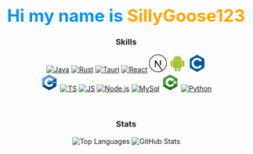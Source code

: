 <h1 align="center"> 
<span style="font-size: 35px; color: #0891F2" >
Hi my name is <span style="color: orange">SillyGoose123</span></span><img 
style="border-radius: 50%; height: 25px;" 
src="https://avatars.githubusercontent.com/u/118613840?v=4"  alt="" />
</h1>

<div align="center">

### Skills

<a 
href="https://java.com/" 
target="_blank" 
rel="noreferrer">
<img 
    src="https://raw.githubusercontent.com/danielcranney/readme-generator/main/public/icons/skills/java-colored.svg" 
    width="36" 
    height="36" 
    alt="Java"
    /></a>
<a 
href="https://www.rust-lang.org/" 
target="_blank" 
rel="noreferrer">
    <img 
    src="https://raw.githubusercontent.com/danielcranney/readme-generator/main/public/icons/skills/rust-colored.svg" 
    width="36" 
    height="36" 
    alt="Rust"
    /></a> 
<a 
href="https://tauri.app" 
target="_blank" 
rel="noreferrer">
    <img 
    src="https://raw.githubusercontent.com/tauri-apps/tauri/dev/app-icon.png" 
    width="36" 
    height="36" 
    alt="Tauri"
    /></a> 
<a 
href="react.dev" 
target="_blank" 
rel="noreferrer">
    <img 
    src="https://raw.githubusercontent.com/danielcranney/readme-generator/main/public/icons/skills/react-colored.svg" 
    width="36" 
    height="36" 
    alt="React"
    /></a> 
<a 
href="https://nextjs.org/" 
target="_blank" 
rel="noreferrer">
    <img 
    src="https://raw.githubusercontent.com/devicons/devicon/master/icons/nextjs/nextjs-line.svg" 
    width="36" 
    height="36" 
    alt="Next.js"
    /></a> 
<a 
href="https://developer.android.com/" 
target="_blank" 
rel="noreferrer">
    <img 
    src="https://raw.githubusercontent.com/devicons/devicon/master/icons/android/android-plain.svg" 
    width="36" 
    height="36" 
    alt="Android"
    /></a> 
<a 
href="https://www.w3schools.com/c/c_intro.php" 
target="_blank" 
rel="noreferrer">
    <img 
    src="https://raw.githubusercontent.com/devicons/devicon/master/icons/c/c-plain.svg" 
    width="36" 
    height="36" 
    alt="C"
    /></a>  
<a 
href="https://www.w3schools.com/cpp/default.asp" 
target="_blank" 
rel="noreferrer">
    <img 
    src="https://raw.githubusercontent.com/vscode-icons/vscode-icons/master/icons/file_type_cpp3.svg" 
    width="36" 
    height="36" 
    alt="C++"
    /></a>
<a 
href="https://www.typescriptlang.org/" 
target="_blank" 
rel="noreferrer">
    <img 
    src="https://raw.githubusercontent.com/danielcranney/readme-generator/main/public/icons/skills/typescript-colored.svg" 
    width="36" 
    height="36" 
    alt="TS"
    /><a/>
<a 
href="https://developer.mozilla.org/en-US/docs/Web/JavaScript" 
target="_blank" 
rel="noreferrer">
    <img 
    src="https://raw.githubusercontent.com/danielcranney/readme-generator/main/public/icons/skills/javascript-colored.svg" 
    width="36" 
    height="36" 
    alt="JS"
    /></a> 
<a 
href="https://nodejs.org" 
target="_blank" 
rel="noreferrer">
    <img 
    src="https://raw.githubusercontent.com/danielcranney/readme-generator/main/public/icons/skills/nodejs-colored.svg" 
    width="36" 
    height="36" 
    alt="Node.js"
    /></a> 
<a 
href="https://www.mysql.com/" 
target="_blank" 
rel="noreferrer">
    <img 
    src="https://raw.githubusercontent.com/danielcranney/readme-generator/main/public/icons/skills/mysql-colored.svg" 
    width="36" 
    height="36" 
    alt="MySql"
    /></a> 
<a 
href="https://learn.microsoft.com/de-de/dotnet/csharp/tour-of-csharp/" 
target="_blank" 
rel="noreferrer">
    <img 
    src="https://raw.githubusercontent.com/vscode-icons/vscode-icons/master/icons/file_type_csharp2.svg" 
    width="36" 
    height="36" 
    alt="C#"
    /></a> 
<a 
href="https://www.python.org/" 
target="_blank" 
rel="noreferrer">
    <img 
    src="https://raw.githubusercontent.com/danielcranney/readme-generator/main/public/icons/skills/python-colored.svg" 
    width="36" 
    height="36" 
    alt="Python"
    /></a> 
</div>


<br/>

<div align="center">

### Stats

<img src="https://github-readme-stats.vercel.app/api/top-langs/?username=SillyGoose123&hide_progress=truelayout=compact&theme=dark&hide_border=true&custom_title=Top-10-Languages&langs_count=10&title_color=0891F2&text_color=9da7af" alt="Top Languages"/>

<img src="https://github-readme-stats.vercel.app/api?username=SillyGoose123&show_icons=true&hide=&count_private=true&title_color=0891F2&text_color=9da7af&icon_color=0891F2&bg_color=1c1917&hide_border=true&show_icons=true" alt="GitHub Stats"/>



</div>
